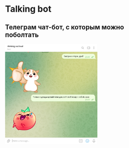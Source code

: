 # Talking bot

## Телеграм чат-бот, с которым можно поболтать

<img src="https://github.com/MariaGaligina/talking_bot/blob/master/pictures/%D0%BF%D1%80%D0%B8%D0%BC%D0%B5%D1%80%20%D0%BF%D0%B5%D1%80%D0%B5%D0%BF%D0%B8%D1%81%D0%BA%D0%B8.png"  width=60%>
